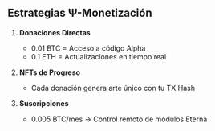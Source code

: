 ## Estrategias Ψ-Monetización
1. **Donaciones Directas**  
   - 0.01 BTC = Acceso a código Alpha  
   - 0.1 ETH = Actualizaciones en tiempo real  

2. **NFTs de Progreso**  
   - Cada donación genera arte único con tu TX Hash  

3. **Suscripciones**  
   - 0.005 BTC/mes → Control remoto de módulos Eterna  
